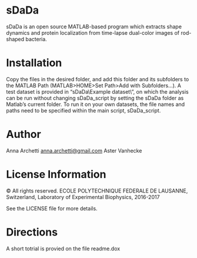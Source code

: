 # sDaDa
sDaDa is an open source MATLAB-based program which extracts shape dynamics and protein localization from time-lapse dual-color images of rod-shaped bacteria. 

# Installation 
Copy the files in the desired folder, and add this folder and its subfolders to the MATLAB Path (MATLAB>HOME>Set Path>Add with Subfolders…). A test dataset is provided in “sDaDa\Example dataset\”, on which the analysis can be run without changing sDaDa_script by setting the sDaDa folder as Matlab’s current folder. To run it on your own datasets, the file names and paths need to be specified within the main script, sDaDa_script.

# Author
Anna Archetti anna.archetti@gmail.com
Aster Vanhecke 

# License Information
© All rights reserved. ECOLE POLYTECHNIQUE FEDERALE DE LAUSANNE, Switzerland, Laboratory of Experimental Biophysics, 2016-2017

See the LICENSE file for more details.

# Directions
A short totrial is provied on the file readme.dox
